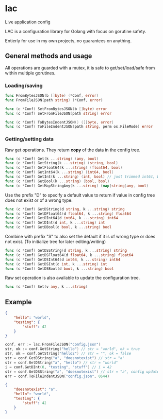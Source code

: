 # lac

Live application config

LAC is a configuration library for Golang with focus on gorutine safety.

Entierly for use in my own projects, no guarantees on anything.

## General methods and usage

All operations are guarded with a mutex, it is safe to get/set/load/safe from within multiple gorutines.

### Loading/saving

```go
func FromBytesJSON(b []byte) (*Conf, error)
func FromFileJSON(path string) (*Conf, error)

func (c *Conf) SetFromBytesJSON(b []byte) error
func (c *Conf) SetFromFileJSON(path string) error

func (c *Conf) ToBytesIndentJSON() ([]byte, error)
func (c *Conf) ToFileIndentJSON(path string, perm os.FileMode) error
```

### Getting/setting data

Raw get operations. They return **copy** of the data in the config tree.

```go
func (c *Conf) Get(k ...string) (any, bool)
func (c *Conf) GetString(k ...string) (string, bool)
func (c *Conf) GetFloat64(k ...string) (float64, bool)
func (c *Conf) GetInt64(k ...string) (int64, bool)
func (c *Conf) GetInt(k ...string) (int, bool) // just trimmed int64, beware of overflows
func (c *Conf) GetBool(k ...string) (bool, bool)
func (c *Conf) GetMapStringAny(k ...string) (map[string]any, bool)
```

Use the prefix "D" to specify a default value to return if value in config tree does not exist or of a wrong type.

```go
func (c *Conf) GetDString(d string, k ...string) string
func (c *Conf) GetDFloat64(d float64, k ...string) float64
func (c *Conf) GetDInt64(d int64, k ...string) int64
func (c *Conf) GetDInt(d int, k ...string) int
func (c *Conf) GetDBool(d bool, k ...string) bool
```

Combine with prefix "S" to also set the default if it is of wrong type or does not exist. (To initialize tree for later editing/writing)

```go
func (c *Conf) GetDSString(d string, k ...string) string
func (c *Conf) GetDSFloat64(d float64, k ...string) float64
func (c *Conf) GetDSInt64(d int64, k ...string) int64
func (c *Conf) GetDSInt(d int, k ...string) int
func (c *Conf) GetDSBool(d bool, k ...string) bool
```

Raw set operation is also available to update the configuration tree.

```go
func (c *Conf) Set(v any, k ...string)
```

## Example

```json
{
    "hello": "world",
    "testing": {
        "stuff": 42
    }
}
```

```go
conf, err := lac.FromFileJSON("config.json")
str, ok := conf.GetString("hello") // str = "world", ok = true
str, ok = conf.GetString("hello2") // str = "", ok = false
str = conf.GetDString("a", "doesnotexist") // str = "a"
str = conf.GetDString("a", "hello") // str = "world"
i = conf.GetDInt(0, "testing", "stuff") // i = 42
str = conf.GetDSString("a", "doesnotexist") // str = "a", config updated
err = conf.ToFileIndentJSON("config.json", 0644)
```

```json
{
    "doesnotexist": "a",
    "hello": "world",
    "testing": {
        "stuff": 42
    }
}
```

